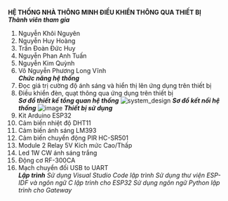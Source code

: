 **HỆ THỐNG NHÀ THÔNG MINH ĐIỀU KHIỂN THÔNG QUA THIẾT BỊ**<br>
**_Thành viên tham gia_**
1. Nguyễn Khôi Nguyên
2. Nguyễn Huy Hoàng
3. Trần Đoàn Đức Huy
4. Nguyễn Phan Anh Tuấn
5. Nguyễn Kim Quỳnh
6. Võ Nguyễn Phương Long Vĩnh<br>
**_Chức năng hệ thống_**
1. Đọc giá trị cường độ ánh sáng và hiển thị lên ứng dụng trên thiết bị
2. Điều khiển đèn, quạt thông qua ứng dụng trên thiết bị<br>
**_Sơ đồ thiết kế tổng quan hệ thống_**
![system_design](https://github.com/khoinguyen28102002/BTL_ES_231/assets/114055698/7400a392-5f25-4fac-a3b7-7e897f1eae48)
**_Sơ đồ kết nối hệ thống_**
![image](https://github.com/khoinguyen28102002/BTL_ES_231/assets/114055698/e657ced6-21e5-4049-a3ca-05cd2c2cb8c2)
**_Thiết bị sử dụng_**
1. Kit Arduino ESP32
2. Cảm biến nhiệt độ DHT11
3. Cảm biến ánh sáng LM393
4. Cảm biến chuyển động PIR HC-SR501
5. Module 2 Relay 5V Kích mức Cao/Thấp
6. Led 1W CW ánh sáng trắng
7. Động cơ RF-300CA
8. Mạch chuyển đối USB to UART<br>
**_Lập trình_**
_Sử dụng Visual Studio Code lập trình_
_Sử dụng thư viện ESP-IDF và ngôn ngữ C lập trình cho ESP32_
_Sử dụng ngôn ngữ Python lập trình cho Gateway_
